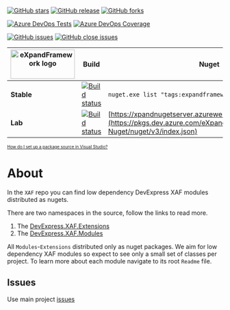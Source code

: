 [![GitHub stars](https://img.shields.io/github/stars/eXpandFramework/XAF.svg)](https://github.com/eXpandFramework/XAF/stargazers) [![GitHub release](https://img.shields.io/github/release/expandframework/XAF.svg)](https://github.com/expandframeowork/XAF/releases/latest) [![GitHub forks](https://img.shields.io/github/forks/eXpandFramework/XAF.svg)](https://github.com/eXpandFramework/XAF/network)

[![Azure DevOps Tests](https://img.shields.io/azure-devops/tests/expandDevOps/expandframework/23.svg?logo=azuredevops)](https://dev.azure.com/eXpandDevOps/eXpandFramework/_build/latest?definitionId=1) [![Azure DevOps Coverage](https://img.shields.io/azure-devops/coverage/eXpandDevOps/expandframework/23.svg?logo=azuredevops)](https://dev.azure.com/azuredevops-powershell/azuredevops-powershell/_build/latest?definitionId=1)

[![GitHub issues](https://img.shields.io/github/issues/eXpandFramework/expand/XAF.svg)](https://github.com/eXpandFramework/eXpand/issues?utf8=%E2%9C%93&q=is%3Aissue+is%3Aopen+sort%3Aupdated-desc+label%3AXAF) [![GitHub close issues](https://img.shields.io/github/issues-closed/eXpandFramework/eXpand/XAF.svg)](https://github.com/eXpandFramework/eXpand/issues?utf8=%E2%9C%93&q=is%3Aissue+is%3Aclosed+sort%3Aupdated-desc+label%3AXAF+)


| <img src="http://expandframework.com/images/site/logo.png" width=150 height=68 alt="eXpandFramework logo"/> | Build | Nuget
|----------|--------|--------
**Stable**|[![Build status](https://dev.azure.com/eXpandDevOps/eXpandFramework/_apis/build/status/eXpandFramework.XAF)](https://dev.azure.com/eXpandDevOps/eXpandFramework/_build/latest?definitionId=16)|`nuget.exe list "tags:expandframework+XAF"`
**Lab**|[![Build status](https://dev.azure.com/eXpandDevOps/eXpandFramework/_apis/build/status/eXpandFramework.XAF-lab)](https://dev.azure.com/eXpandDevOps/eXpandFramework/_build/latest?definitionId=23)|[https://xpandnugetserver.azurewebsites.net/](https://pkgs.dev.azure.com/eXpandDevOps/_packaging/Lab-Nuget/nuget/v3/index.json)
<sub><sup>[How do I set up a package source in Visual Studio?](https://go.microsoft.com/fwlink/?linkid=698608)</sup></sub>

# About
In the `XAF` repo you can find low dependency DevExpress XAF modules distributed as nugets.

There are two namespaces in the source, follow the links to read more. 
1. The [DevExpress.XAF.Extensions](https://github.com/eXpandFramework/XAF/blob/master/src/Extensions/)
2. The [DevExpress.XAF.Modules](https://github.com/eXpandFramework/XAF/tree/master/src/Modules)

All `Modules`-`Extensions` distributed only as nuget packages. We aim for low dependency XAF modules so expect to see only a small set of classes per project. To learn more about each module navigate to its root `Readme` file.
## Issues
Use main project [issues](https://github.com/eXpandFramework/eXpand/issues/new/choose)
